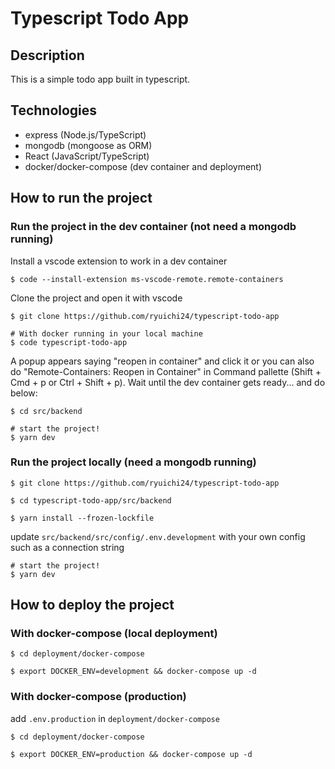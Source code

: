 # Typescript Todo App

## Description

This is a simple todo app built in typescript.

## Technologies

- express (Node.js/TypeScript)
- mongodb (mongoose as ORM)
- React (JavaScript/TypeScript)
- docker/docker-compose (dev container and deployment)

## How to run the project

### Run the project in the dev container (not need a mongodb running)
Install a vscode extension to work in a dev container

```
$ code --install-extension ms-vscode-remote.remote-containers
```
Clone the project and open it with vscode
```
$ git clone https://github.com/ryuichi24/typescript-todo-app

# With docker running in your local machine
$ code typescript-todo-app
```

A popup appears saying "reopen in container" and click it
or you can also do "Remote-Containers: Reopen in Container"
in Command pallette (Shift + Cmd + p or Ctrl + Shift + p).
Wait until the dev container gets ready... and do below:



```
$ cd src/backend

# start the project!
$ yarn dev
```

### Run the project locally (need a mongodb running)

```
$ git clone https://github.com/ryuichi24/typescript-todo-app

$ cd typescript-todo-app/src/backend

$ yarn install --frozen-lockfile
```
update `src/backend/src/config/.env.development` with your own config such as a connection string

```
# start the project!
$ yarn dev
```


## How to deploy the project

### With docker-compose (local deployment)
```
$ cd deployment/docker-compose

$ export DOCKER_ENV=development && docker-compose up -d
```

### With docker-compose (production)
add `.env.production` in `deployment/docker-compose`
```
$ cd deployment/docker-compose

$ export DOCKER_ENV=production && docker-compose up -d
```